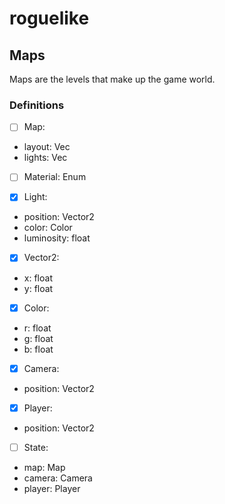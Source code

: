 # roguelike
 
## Maps
Maps are the levels that make up the game world.

### Definitions
- [ ] Map:
* layout: Vec<Material>
* lights: Vec<Light>

- [ ] Material: Enum

- [X] Light:
* position: Vector2
* color: Color
* luminosity: float

- [x] Vector2:
* x: float
* y: float

- [x] Color:
* r: float
* g: float
* b: float

- [x] Camera:
* position: Vector2

- [x] Player:
* position: Vector2

- [ ] State:
* map: Map
* camera: Camera
* player: Player
